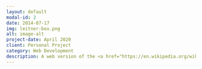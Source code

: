 ```yaml
---
layout: default
modal-id: 2
date: 2014-07-17
img: leitner-box.png
alt: image-alt
project-date: April 2020
client: Personal Project
category: Web Development
description: A web version of the <a href="https://en.wikipedia.org/wiki/Leitner_system">Leitner system</a>, where flash cards are represented by JSON objects. The project is currently a work-in-progress built with HTML, CSS, and JavaScript. While it currently lives on CodePen, it will be transitioned to GitHub shortly. See its current progress <a href="https://codepen.io/squidtina/full/vYNOZoe">here.</a>
---
```

